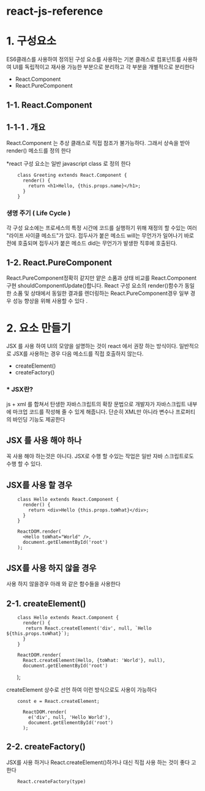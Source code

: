 # react-js-reference


# 1. 구성요소
ES6클래스를 사용하여 정의된 구성 요소를 사용하는 기본 클래스로 컴포넌트를 사용하여 UI를 독립적이고 재사용 가능한 부분으로 분리하고 각 부분을 개별적으로 분리한다

- React.Component
- React.PureComponent

## 1-1. React.Component

## 1-1-1 . 개요
React.Component 는 추상 클래스로 직접 참조가 불가능하다. 그래서 상속을 받아 render() 메소드를 정의 한다

*react 구성 요소는 일반 javascript class 로 정의 한다

        class Greeting extends React.Component {
          render() {
            return <h1>Hello, {this.props.name}</h1>;
          }
        }
           
### 생명 주기 ( Life Cycle )
각 구성 요소에는 프로세스의 특정 시간에 코드를 실행하기 위해 재정의 할 수있는 여러 "라이프 사이클 메소드"가 있다. 접두사가 붙은 메소드 will는 무언가가 일어나기 바로 전에 호출되며 접두사가 붙은 메소드 did는 무언가가 발생한 직후에 호출된다.

## 1-2. React.PureComponent
React.PureComponent정확히 같지만 얕은 소품과 상태 비교를 React.Component 구현 shouldComponentUpdate()합니다.
React 구성 요소의 render()함수가 동일한 소품 및 상태에서 동일한 결과를 렌더링하는 React.PureComponent경우 일부 경우 성능 향상을 위해 사용할 수 있다 .

# 2. 요소 만들기

JSX 를 사용 하여 UI의 모양을 설명하는 것이 react 에서 권장 하는 방식이다. 일반적으로 JSX를 사용하는 경우 다음 메소드를 직접 호출하지 않는다.

- createElement()
- createFactory()

###  * JSX란?

js + xml 를 합쳐서 탄생한 자바스크립트의 확장 문법으로 개발자가 자바스크립트 내부에 마크업 코드를 작성해 줄 수 있게 해줍니다.
단순히 XML만 아니라 변수나 프로퍼티의 바인딩 기능도 제공한다

## JSX 를 사용 해야 하나 

꼭 사용 해야 하는것은 아니다. JSX로 수행 할 수있는 작업은 일반 자바 스크립트로도 수행 할 수 있다.

## JSX를 사용 할 경우

        class Hello extends React.Component {
          render() {
            return <div>Hello {this.props.toWhat}</div>;
          }
        }

        ReactDOM.render(
          <Hello toWhat="World" />,
          document.getElementById('root')
        );
        
## JSX를 사용 하지 않을 경우
사용 하지 않을경우 아래 와 같은 함수들을 사용한다

## 2-1. createElement()

        class Hello extends React.Component {
          render() {
           return React.createElement('div', null, `Hello ${this.props.toWhat}`);
          }
        }

        ReactDOM.render(
          React.createElement(Hello, {toWhat: 'World'}, null),
          document.getElementById('root')
        );
        
createElement 상수로 선언 하여 이런 방식으로도 사용이 가능하다

        const e = React.createElement;

          ReactDOM.render(
            e('div', null, 'Hello World'),
            document.getElementById('root')
          );

## 2-2. createFactory()
JSX를 사용 하거나 React.createElement()하거나 대신 직접 사용 하는 것이 좋다 고 한다

        React.createFactory(type)
        
 
